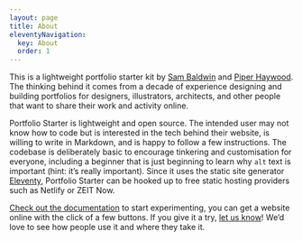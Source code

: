 ```yaml
---
layout: page
title: About
eleventyNavigation:
  key: About
  order: 1
---
```


This is a lightweight portfolio starter kit by [Sam Baldwin](https://sambaldwin.info) and [Piper Haywood](https://piperhaywood.com). The thinking behind it comes from a decade of experience designing and building portfolios for designers, illustrators, architects, and other people that want to share their work and activity online.

Portfolio Starter is lightweight and open source. The intended user may not know how to code but is interested in the tech behind their website, is willing to write in Markdown, and is happy to follow a few instructions. The codebase is deliberately basic to encourage tinkering and customisation for everyone, including a beginner that is just beginning to learn why `alt` text is important (hint: it’s really important). Since it uses the static site generator [Eleventy](https://www.11ty.dev/), Portfolio Starter can be hooked up to free static hosting providers such as Netlify or ZEIT Now.

[Check out the documentation](https://github.com/sb-ph/portfolio-starter) to start experimenting, you can get a website online with the click of a few buttons. If you give it a try, [let us know](mailto:mail@sb-ph.com)! We’d love to see how people use it and where they take it.
